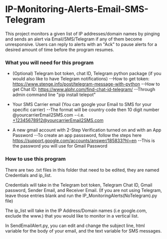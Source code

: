 # IP-Monitoring-Alerts-Email-SMS-Telegram
This project monitors a given list of IP addresses/domain names by pinging and sends an alert via Email/SMS/Telegram if any of them become unresponsive. Users can reply to alerts with an "Ack" to pause alerts for a desired amount of time before the program resumes. 
### What you will need for this program ###

- (Optional) Telegram bot token, chat ID, Telegram python package (if you would also like to have Telegram notifications)
	--How to get token: https://www.stenge.info/post/telegram-message-with-python
	--How to get Chat ID: https://www.alphr.com/find-chat-id-telegram/
	--Through admin command line "pip install telepot"

- Your SMS Carrier email (You can google your Email to SMS for your specific carrier)
	--The format will be country code then 10 digit number @yourcarrierEmail2SMS.com
		--i.e. +12345678912@yourcarrierEmail2SMS.com

- A new gmail account with 2-Step Verification turned on and with an App Password
	--To create an app passsword, follow the steps here https://support.google.com/accounts/answer/185833?hl=en
		--This is the password you will use for Gmail Password 


### How to use this program ###

There are two .txt files in this folder that need to be edited, they are
named Credentials and ip_list. 

Credentials will take in the Telegram bot token, Telegram Chat ID, Gmail password, Sender Email,
and Receiver Email. (If you are not using Telegram, leave
those entries blank and run the IP_MonitoringAlerts(NoTelegram).py file)

The ip_list will take in the IP Address/Domain names 
(i.e google.com, exclude the www.) that you would like to monitor in a vertical list. 

In SendEmailAlert.py, you can edit and change the subject line, html variable
for the body of your email, and the text variable for SMS messages. 








